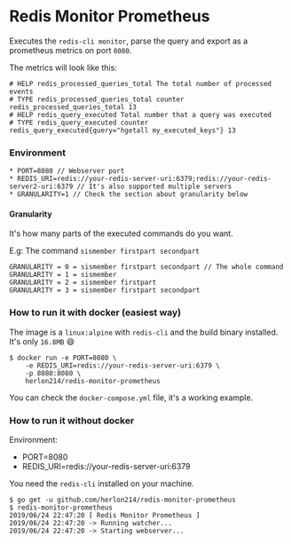 # Redis Monitor Prometheus
Executes the `redis-cli monitor`, parse the query and export as a prometheus metrics on port `8080`.

The metrics will look like this:
```
# HELP redis_processed_queries_total The total number of processed events
# TYPE redis_processed_queries_total counter
redis_processed_queries_total 13
# HELP redis_query_executed Total number that a query was executed
# TYPE redis_query_executed counter
redis_query_executed{query="hgetall my_executed_keys"} 13
```

### Environment

```
* PORT=8080 // Webserver port
* REDIS_URI=redis://your-redis-server-uri:6379;redis://your-redis-server2-uri:6379 // It's also supported multiple servers
* GRANULARITY=1 // Check the section about granularity below
```

#### Granularity
It's how many parts of the executed commands do you want. 

E.g: The command `sismember firstpart secondpart`

```
GRANULARITY = 0 = sismember firstpart secondpart // The whole command
GRANULARITY = 1 = sismember 
GRANULARITY = 2 = sismember firstpart
GRANULARITY = 3 = sismember firstpart secondpart
```


### How to run it with docker (easiest way)
The image is a `linux:alpine` with `redis-cli` and the build binary installed. It's only `16.8MB` :smile:
```
$ docker run -e PORT=8080 \
    -e REDIS_URI=redis://your-redis-server-uri:6379 \
    -p 8080:8080 \
    herlon214/redis-monitor-prometheus
```

You can check the `docker-compose.yml` file, it's a working example.

### How to run it without docker
Environment:
* PORT=8080
* REDIS_URI=redis://your-redis-server-uri:6379

You need the `redis-cli` installed on your machine.

```
$ go get -u github.com/herlon214/redis-monitor-prometheus
$ redis-monitor-prometheus
2019/06/24 22:47:20 [ Redis Monitor Prometheus ]
2019/06/24 22:47:20 -> Running watcher...
2019/06/24 22:47:20 -> Starting webserver...
```

